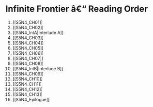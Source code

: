 ﻿# Infinite Frontier â€“ Reading Order

1. [[S5N4_CH01]]
2. [[S5N4_CH02]]
3. [[S5N4_IntA|Interlude A]]
4. [[S5N4_CH03]]
5. [[S5N4_CH04]]
6. [[S5N4_CH05]]
7. [[S5N4_CH06]]
8. [[S5N4_CH07]]
9. [[S5N4_CH08]]
10. [[S5N4_IntB|Interlude B]]
11. [[S5N4_CH09]]
12. [[S5N4_CH10]]
13. [[S5N4_CH11]]
14. [[S5N4_CH12]]
15. [[S5N4_CH13]]
16. [[S5N4_Epilogue]]